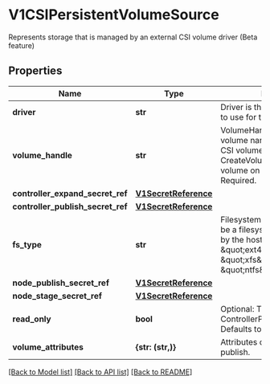 # V1CSIPersistentVolumeSource

Represents storage that is managed by an external CSI volume driver (Beta feature)

## Properties
Name | Type | Description | Notes
------------ | ------------- | ------------- | -------------
**driver** | **str** | Driver is the name of the driver to use for this volume. Required. | 
**volume_handle** | **str** | VolumeHandle is the unique volume name returned by the CSI volume plugin’s CreateVolume to refer to the volume on all subsequent calls. Required. | 
**controller_expand_secret_ref** | [**V1SecretReference**](V1SecretReference.md) |  | [optional] 
**controller_publish_secret_ref** | [**V1SecretReference**](V1SecretReference.md) |  | [optional] 
**fs_type** | **str** | Filesystem type to mount. Must be a filesystem type supported by the host operating system. Ex. \&quot;ext4\&quot;, \&quot;xfs\&quot;, \&quot;ntfs\&quot;. | [optional] 
**node_publish_secret_ref** | [**V1SecretReference**](V1SecretReference.md) |  | [optional] 
**node_stage_secret_ref** | [**V1SecretReference**](V1SecretReference.md) |  | [optional] 
**read_only** | **bool** | Optional: The value to pass to ControllerPublishVolumeRequest. Defaults to false (read/write). | [optional] 
**volume_attributes** | **{str: (str,)}** | Attributes of the volume to publish. | [optional] 

[[Back to Model list]](../README.md#documentation-for-models) [[Back to API list]](../README.md#documentation-for-api-endpoints) [[Back to README]](../README.md)


